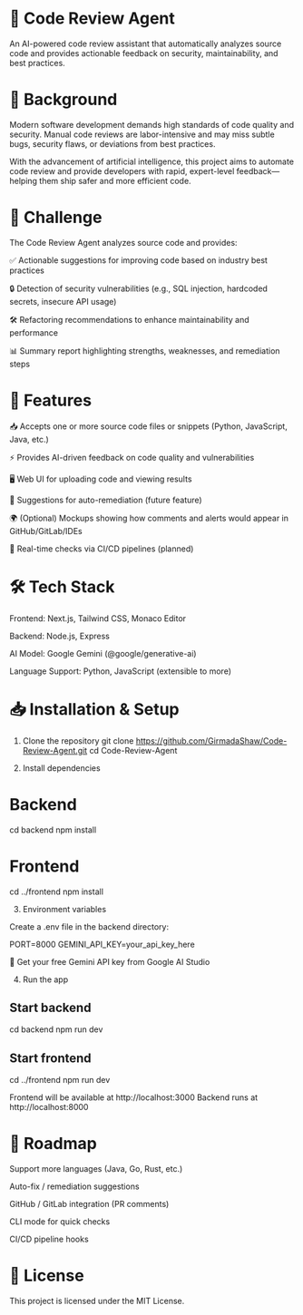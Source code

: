 # 🚀 Code Review Agent

An AI-powered code review assistant that automatically analyzes source code and provides actionable feedback on security, maintainability, and best practices.

# 📖 Background

Modern software development demands high standards of code quality and security. Manual code reviews are labor-intensive and may miss subtle bugs, security flaws, or deviations from best practices.

With the advancement of artificial intelligence, this project aims to automate code review and provide developers with rapid, expert-level feedback—helping them ship safer and more efficient code.

# 🎯 Challenge

The Code Review Agent analyzes source code and provides:

✅ Actionable suggestions for improving code based on industry best practices

🔒 Detection of security vulnerabilities (e.g., SQL injection, hardcoded secrets, insecure API usage)

🛠 Refactoring recommendations to enhance maintainability and performance

📊 Summary report highlighting strengths, weaknesses, and remediation steps

# 📂 Features

📥 Accepts one or more source code files or snippets (Python, JavaScript, Java, etc.)

⚡ Provides AI-driven feedback on code quality and vulnerabilities

🖥 Web UI for uploading code and viewing results

🔧 Suggestions for auto-remediation (future feature)

🌍 (Optional) Mockups showing how comments and alerts would appear in GitHub/GitLab/IDEs

🔄 Real-time checks via CI/CD pipelines (planned)

# 🛠 Tech Stack

Frontend: Next.js, Tailwind CSS, Monaco Editor

Backend: Node.js, Express

AI Model: Google Gemini (@google/generative-ai)

Language Support: Python, JavaScript (extensible to more)

# 📥 Installation & Setup
1. Clone the repository
git clone https://github.com/GirmadaShaw/Code-Review-Agent.git
cd Code-Review-Agent

2. Install dependencies
# Backend
cd backend
npm install

# Frontend
cd ../frontend
npm install

3. Environment variables

Create a .env file in the backend directory:

PORT=8000
GEMINI_API_KEY=your_api_key_here


🔑 Get your free Gemini API key from Google AI Studio

4. Run the app
## Start backend
cd backend
npm run dev

## Start frontend
cd ../frontend
npm run dev


Frontend will be available at http://localhost:3000
Backend runs at http://localhost:8000



# 📌 Roadmap

 Support more languages (Java, Go, Rust, etc.)

 Auto-fix / remediation suggestions

 GitHub / GitLab integration (PR comments)

 CLI mode for quick checks

 CI/CD pipeline hooks

# 📜 License

This project is licensed under the MIT License.
